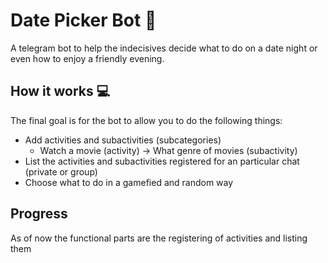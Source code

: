 # Date Picker Bot 🌹
A telegram bot to help the indecisives decide what to do on a date night or even how to enjoy a friendly evening.
## How it works 💻
The final goal is for the bot to allow you to do the following things:
- Add activities and subactivities (subcategories)
  - Watch a movie (activity) -> What genre of movies (subactivity)
- List the activities and subactivities registered for an particular chat (private or group)
- Choose what to do in a gamefied and random way
## Progress
As of now the functional parts are the registering of activities and listing them